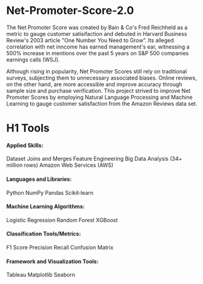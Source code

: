 # Net-Promoter-Score-2.0

The Net Promoter Score was created by Bain & Co's Fred Reichheld as a metric to gauge customer satisifaction and debuted in Harvard Business Review's 2003 article "One Number You Need to Grow”. Its alleged correlation with net inncome has earned management's ear, witnessing a 500% increase in mentions over the past 5 years on S&P 500 companies earnings calls (WSJ).

Although rising in popularity, Net Promoter Scores still rely on traditional surveys, subjecting them to unnecessary associated biases. Online reviews, on the other hand, are more accessible and improve accuracy through sample size and purchase verification. This project strived to improve Net Promoter Scores by employing Natural Language Processing and Machine Learning to gauge customer satisfaction from the Amazon Reviews data set.



# H1 Tools

#### Applied Skills:

Dataset Joins and Merges
Feature Engineering
Big Data Analysis (34+ million rows)
Amazon Web Services (AWS)

#### Languages and Libraries:

Python
NumPy
Pandas
Scikit‐learn

#### Machine Learning Algorithms:

Logistic Regression
Random Forest
XGBoost

#### Classification Tools/Metrics:

F1 Score
Precision
Recall
Confusion Matrix

#### Framework and Visualization Tools:

Tableau
Matplotlib
Seaborn
